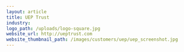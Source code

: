 ```yaml
---
layout: article
title: UEP Trust
industry:
logo_path: /uploads/logo-square.jpg
website_url: http://ueptrust.com
website_thumbnail_path: /images/customers/uep/uep_screenshot.jpg
---
```



